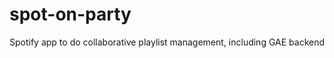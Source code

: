 spot-on-party
=============

Spotify app to do collaborative playlist management, including GAE backend